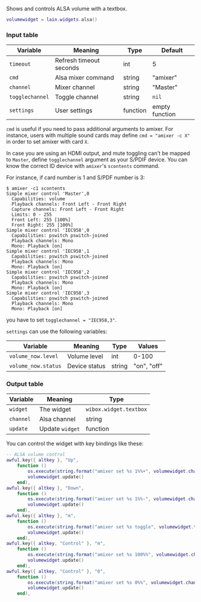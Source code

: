 Shows and controls ALSA volume with a textbox.

```lua
volumewidget = lain.widgets.alsa()
```

### Input table

Variable | Meaning | Type | Default
--- | --- | --- | ---
`timeout` | Refresh timeout seconds | int | 5
`cmd` | Alsa mixer command | string | "amixer"
`channel` | Mixer channel | string | "Master"
`togglechannel` | Toggle channel | string | `nil`
`settings` | User settings | function | empty function

`cmd` is useful if you need to pass additional arguments to amixer. For instance, users with multiple sound cards may define `cmd = "amixer -c X"` in order to set amixer with card `X`.

In case you are using an HDMI output, and mute toggling can't be mapped to `Master`, define `togglechannel` argument as your S/PDIF device. You can know the correct ID device with `amixer`'s `scontents` command.

For instance, if card number is 1 and S/PDF number is 3:

```shell
$ amixer -c1 scontents
Simple mixer control 'Master',0
  Capabilities: volume
  Playback channels: Front Left - Front Right
  Capture channels: Front Left - Front Right
  Limits: 0 - 255
  Front Left: 255 [100%]
  Front Right: 255 [100%]
Simple mixer control 'IEC958',0
  Capabilities: pswitch pswitch-joined
  Playback channels: Mono
  Mono: Playback [on]
Simple mixer control 'IEC958',1
  Capabilities: pswitch pswitch-joined
  Playback channels: Mono
  Mono: Playback [on]
Simple mixer control 'IEC958',2
  Capabilities: pswitch pswitch-joined
  Playback channels: Mono
  Mono: Playback [on]
Simple mixer control 'IEC958',3
  Capabilities: pswitch pswitch-joined
  Playback channels: Mono
  Mono: Playback [on]
```

you have to set `togglechannel = "IEC958,3"`.

`settings` can use the following variables:

Variable | Meaning | Type | Values
--- | --- | --- | ---
`volume_now.level` | Volume level | int | 0-100
`volume_now.status` | Device status | string | "on", "off"

### Output table

Variable | Meaning | Type
--- | --- | ---
`widget` | The widget | `wibox.widget.textbox`
`channel` | Alsa channel | string
`update` | Update `widget` | function

You can control the widget with key bindings like these:

```lua
-- ALSA volume control
awful.key({ altkey }, "Up",
	function ()
		os.execute(string.format("amixer set %s 1%%+", volumewidget.channel))
		volumewidget.update()
	end),
awful.key({ altkey }, "Down",
	function ()
		os.execute(string.format("amixer set %s 1%%-", volumewidget.channel))
		volumewidget.update()
	end),
awful.key({ altkey }, "m",
	function ()
		os.execute(string.format("amixer set %s toggle", volumewidget.togglechannel or volumewidget.channel))
		volumewidget.update()
	end),
awful.key({ altkey, "Control" }, "m",
	function ()
		os.execute(string.format("amixer set %s 100%%", volumewidget.channel))
		volumewidget.update()
	end),
awful.key({ altkey, "Control" }, "0",
	function ()
		os.execute(string.format("amixer set %s 0%%", volumewidget.channel))
		volumewidget.update()
	end),
```
